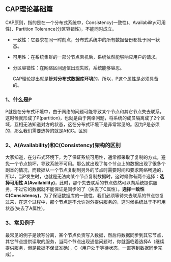 ## CAP理论基础篇

​	CAP原则，指的是在一个分布式系统中，Consistency(一致性)、Availability(可用性)、Partition Tolerance(分区容错性)，不能同时成立。

- 一致性：它要求在同一时刻点，分布式系统中的所有数据备份都处于同一状态。

- 可用性：在系统集群的一部分节点宕机后，系统依然能够响应用户的请求。

- 分区容错性：在网络区间通信出现失败，系统能够容忍。

  CAP理论提出就是**针对分布式数据库环境**的，所以，P这个属性是必须具备的。

### 1、什么是P

​	P就是在分布式环境中，由于网络的问题可能导致某个节点和其它节点失去联系，这时候就形成了P(partition)，也就是由于网络问题，将系统的成员隔离成了2个区域，互相无法知道对方的状态，这在分布式环境下是非常常见的。
​	因为P是必须的，那么我们需要选择的就是A和C。区别

### 2、A(Availability)和C(Consistency)架构的区别

​	大家知道，在分布式环境下，为了保证系统可用性，通常都采取了复制的方式，避免一个节点损坏，导致系统不可用。那么就出现了每个节点上的数据出现了很多个副本的情况，而数据从一个节点复制到另外的节点时需要时间和要求网络畅通的，所以，当P发生时，也就是无法向某个节点复制数据时，这时候你有两个选择：
​	**选择可用性 A(Availability)**，此时，那个失去联系的节点依然可以向系统提供服务，不过它的数据就不能保证是同步的了（失去了C属性）。
​	**选择一致性C(Consistency)**，为了保证数据库的一致性，我们必须等待失去联系的节点恢复过来，在这个过程中，那个节点是不允许对外提供服务的，这时候系统处于不可用状态(失去了A属性)。

### 3、常见例子

​	最常见的例子是读写分离，某个节点负责写入数据，然后将数据同步到其它节点，其它节点提供读取的服务，当两个节点出现通信问题时，你就面临着选择A（继续提供服务，但是数据不保证准确），C（用户处于等待状态，一直等到数据同步完成）。

